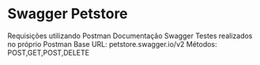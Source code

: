 # Swagger Petstore

Requisições utilizando Postman
Documentação Swagger
Testes realizados no próprio Postman
Base URL: petstore.swagger.io/v2
Métodos: POST,GET,POST,DELETE
